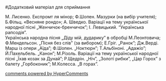 <div id="hypercomments_widget" class="js-hypercomments-widget invisible"></div>


#Додатковий матеріал для сприймання

М. Лисенко.  Експромт  ля мінор; Ф.Шопен. Мазурки (на вибір учителя); Б.Фільц. «Весняне рондо»; А. Шведко. Варіації на тему української народної пісні „Женчичок-бренчичок”; І. Левицький. “Українська рапсодія”. <br>
Українська народна пісня „Діду мій, дударику” в обробці М.Леонтовича; Ф.Мендельсон. „Пісня без слів” (за вибором); Е.Гріг. „Ранок”; Дж.Верді. Марш із опери „Аїда”; Ф.Шопен. „Ноктюрн”; Т.Альбіноні. „Адажіо”; Й.Пахельбель. „Канон”; М.Різоль. Варіації на тему української народної пісні „Їхав козак за Дунай”; Р.Щедрін. „Ніч”, „Золоті рибки”, „Цар Горох” з балету „Горбоконик”; М.Колесса. „В горах”.


<div class="js-hypercomments-container">
    <a href="http://hypercomments.com" class="hc-link" title="comments widget">comments powered by HyperComments</a>
</div>